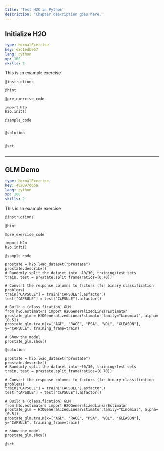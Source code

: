 ```yaml
---
title: 'Test H2O in Python'
description: 'Chapter description goes here.'
---
```


## Initialize H2O

```yaml
type: NormalExercise
key: e8c1edbe67
lang: python
xp: 100
skills: 2
```

This is an example exercise.

`@instructions`


`@hint`


`@pre_exercise_code`
```{python}
import h2o
h2o.init()
```

`@sample_code`
```{python}

```

`@solution`
```{python}

```

`@sct`
```{python}

```

---

## GLM Demo

```yaml
type: NormalExercise
key: 482097d6ba
lang: python
xp: 100
skills: 2
```

This is an example exercise.

`@instructions`


`@hint`


`@pre_exercise_code`
```{python}
import h2o
h2o.init()
```

`@sample_code`
```{python}
prostate = h2o.load_dataset("prostate")
prostate.describe()
# Randomly split the dataset into ~70/30, training/test sets
train, test = prostate.split_frame(ratios=[0.70])

# Convert the response columns to factors (for binary classification problems)
train["CAPSULE"] = train["CAPSULE"].asfactor()
test["CAPSULE"] = test["CAPSULE"].asfactor()

# Build a (classification) GLM
from h2o.estimators import H2OGeneralizedLinearEstimator
prostate_glm = H2OGeneralizedLinearEstimator(family="binomial", alpha=[0.5])
prostate_glm.train(x=["AGE", "RACE", "PSA", "VOL", "GLEASON"], y="CAPSULE", training_frame=train)

# Show the model
prostate_glm.show()
```

`@solution`
```{python}
prostate = h2o.load_dataset("prostate")
prostate.describe()
# Randomly split the dataset into ~70/30, training/test sets
train, test = prostate.split_frame(ratios=[0.70])

# Convert the response columns to factors (for binary classification problems)
train["CAPSULE"] = train["CAPSULE"].asfactor()
test["CAPSULE"] = test["CAPSULE"].asfactor()

# Build a (classification) GLM
from h2o.estimators import H2OGeneralizedLinearEstimator
prostate_glm = H2OGeneralizedLinearEstimator(family="binomial", alpha=[0.5])
prostate_glm.train(x=["AGE", "RACE", "PSA", "VOL", "GLEASON"], y="CAPSULE", training_frame=train)

# Show the model
prostate_glm.show()
```

`@sct`
```{python}

```
